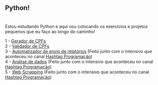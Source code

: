 ## Python!
#

Estou estudando Python e aqui vou colocando os exercícios e projetos pequenos que eu faço ao longo do caminho! 

1 - [Gerador de CPFs](https://github.com/marianafurriel/PythonCodes/blob/main/gerador_de_cpf.py)<br>
2 - [Validador de CPFs](https://github.com/marianafurriel/PythonCodes/blob/main/validador_de_cpf.py)<br>
3 - [Automatizador de envio de relatórios](https://github.com/marianafurriel/PythonCodes/tree/main/Automatizador%20de%20envio%20de%20relatórios) (Feito junto com o intensivo que aconteceu no canal [Hashtag Programação](https://www.youtube.com/@HashtagProgramacao))<br>
4 - [Análise de dados](https://github.com/marianafurriel/PythonCodes/tree/main/Analise%20de%20dados) (Feito junto com o intensivo que aconteceu no canal [Hashtag Programação](https://www.youtube.com/@HashtagProgramacao))<br>
5 - [Web Scrapping](https://github.com/marianafurriel/PythonCodes/tree/main/Web%20Scrapping) (Feito junto com o intensivo que aconteceu no canal [Hashtag Programação](https://www.youtube.com/@HashtagProgramacao))

